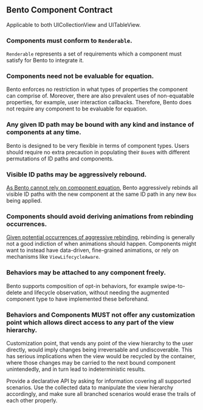 ## Bento Component Contract
Applicable to both UICollectionView and UITableView.

### Components must conform to `Renderable`.
`Renderable` represents a set of requirements which a component must satisfy for Bento to integrate it.

### Components need not be evaluable for equation.
Bento enforces no restriction in what types of properties the component can comprise of. Moreover, there are also prevalent uses of non-equatable properties, for example, user interaction callbacks. Therefore, Bento does not require any component to be evaluable for equation.

### Any given ID path may be bound with any kind and instance of components at any time.
Bento is designed to be very flexible in terms of component types. Users should require no extra precaution in populating their `Box`es with different permutations of ID paths and components.

### Visible ID paths may be aggressively rebound.
[As Bento cannot rely on component equation](#components-need-not-be-evaluable-for-equation), Bento aggressively rebinds all visible ID paths with the new component at the same ID path in any new `Box` being applied.

### Components should avoid deriving animations from rebinding occurrences.
[Given potential occurrences of aggressive rebinding](#visible-id-paths-may-be-aggressively-rebound), rebinding is generally not a good indiction of when animations should happen. Components might want to instead have data-driven, fine-grained animations, or rely on mechanisms like `ViewLifecycleAware`. 

### Behaviors may be attached to any component freely.
Bento supports composition of opt-in behaviors, for example swipe-to-delete and lifecycle observation, without needing the augmented component type to have implemented these beforehand.

### Behaviors and Components MUST not offer any customization point which allows direct access to any part of the view hierarchy.
Customization point, that vends any point of the view hierarchy to the user directly, would imply changes being irreversable and undiscoverable. This has serious implications when the view would be recycled by the container, where those changes may be carried to the next bound component unintendedly, and in turn lead to indeterministic results.
 
Provide a declarative API by asking for information covering all supported scenarios. Use the collected data to manipulate the view hierarchy accordingly, and make sure all branched scenarios would erase the trails of each other properly.
